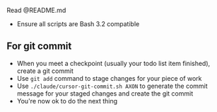 Read @README.md

- Ensure all scripts are Bash 3.2 compatible

## For git commit

- When you meet a checkpoint (usually your todo list item finished), create a git commit
- Use `git add` command to stage changes for your piece of work
- Use `./claude/cursor-git-commit.sh AXON` to generate the commit message for your staged changes and create the git commit
- You're now ok to do the next thing
